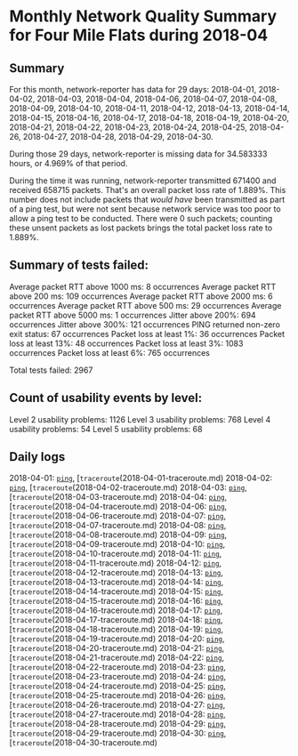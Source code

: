 # Monthly Network Quality Summary for Four Mile Flats during 2018-04

## Summary 

For this month, network-reporter has data for 29 days: 2018-04-01, 2018-04-02, 2018-04-03, 2018-04-04, 2018-04-06, 2018-04-07, 2018-04-08, 2018-04-09, 2018-04-10, 2018-04-11, 2018-04-12, 2018-04-13, 2018-04-14, 2018-04-15, 2018-04-16, 2018-04-17, 2018-04-18, 2018-04-19, 2018-04-20, 2018-04-21, 2018-04-22, 2018-04-23, 2018-04-24, 2018-04-25, 2018-04-26, 2018-04-27, 2018-04-28, 2018-04-29, 2018-04-30.
    
During those 29 days, network-reporter is missing data for 34.583333 hours, or 4.969% of that period.    

During the time it was running, network-reporter transmitted 671400 and received 658715 packets. That's an overall packet 
loss rate of 1.889%. This number does not include packets that *would have* been transmitted as part of a ping test, 
but were not sent because network service was too poor to allow a ping test to be conducted. There were 0 such 
packets; counting these unsent packets as lost packets brings the total packet loss rate to 1.889%.

## Summary of tests failed:

Average packet RTT above 1000 ms: 8 occurrences
Average packet RTT above 200 ms: 109 occurrences
Average packet RTT above 2000 ms: 6 occurrences
Average packet RTT above 500 ms: 29 occurrences
Average packet RTT above 5000 ms: 1 occurrences
Jitter above 200%: 694 occurrences
Jitter above 300%: 121 occurrences
PING returned non-zero exit status: 67 occurrences
Packet loss at least 1%: 36 occurrences
Packet loss at least 13%: 48 occurrences
Packet loss at least 3%: 1083 occurrences
Packet loss at least 6%: 765 occurrences

Total tests failed: 2967


## Count of usability events by level:

Level 2 usability problems: 1126
Level 3 usability problems: 768
Level 4 usability problems: 54
Level 5 usability problems: 68



## Daily logs


2018-04-01: [<code>ping</code>](2018-04-01.md), [<code>traceroute</code>(2018-04-01-traceroute.md)
2018-04-02: [<code>ping</code>](2018-04-02.md), [<code>traceroute</code>(2018-04-02-traceroute.md)
2018-04-03: [<code>ping</code>](2018-04-03.md), [<code>traceroute</code>(2018-04-03-traceroute.md)
2018-04-04: [<code>ping</code>](2018-04-04.md), [<code>traceroute</code>(2018-04-04-traceroute.md)
2018-04-06: [<code>ping</code>](2018-04-06.md), [<code>traceroute</code>(2018-04-06-traceroute.md)
2018-04-07: [<code>ping</code>](2018-04-07.md), [<code>traceroute</code>(2018-04-07-traceroute.md)
2018-04-08: [<code>ping</code>](2018-04-08.md), [<code>traceroute</code>(2018-04-08-traceroute.md)
2018-04-09: [<code>ping</code>](2018-04-09.md), [<code>traceroute</code>(2018-04-09-traceroute.md)
2018-04-10: [<code>ping</code>](2018-04-10.md), [<code>traceroute</code>(2018-04-10-traceroute.md)
2018-04-11: [<code>ping</code>](2018-04-11.md), [<code>traceroute</code>(2018-04-11-traceroute.md)
2018-04-12: [<code>ping</code>](2018-04-12.md), [<code>traceroute</code>(2018-04-12-traceroute.md)
2018-04-13: [<code>ping</code>](2018-04-13.md), [<code>traceroute</code>(2018-04-13-traceroute.md)
2018-04-14: [<code>ping</code>](2018-04-14.md), [<code>traceroute</code>(2018-04-14-traceroute.md)
2018-04-15: [<code>ping</code>](2018-04-15.md), [<code>traceroute</code>(2018-04-15-traceroute.md)
2018-04-16: [<code>ping</code>](2018-04-16.md), [<code>traceroute</code>(2018-04-16-traceroute.md)
2018-04-17: [<code>ping</code>](2018-04-17.md), [<code>traceroute</code>(2018-04-17-traceroute.md)
2018-04-18: [<code>ping</code>](2018-04-18.md), [<code>traceroute</code>(2018-04-18-traceroute.md)
2018-04-19: [<code>ping</code>](2018-04-19.md), [<code>traceroute</code>(2018-04-19-traceroute.md)
2018-04-20: [<code>ping</code>](2018-04-20.md), [<code>traceroute</code>(2018-04-20-traceroute.md)
2018-04-21: [<code>ping</code>](2018-04-21.md), [<code>traceroute</code>(2018-04-21-traceroute.md)
2018-04-22: [<code>ping</code>](2018-04-22.md), [<code>traceroute</code>(2018-04-22-traceroute.md)
2018-04-23: [<code>ping</code>](2018-04-23.md), [<code>traceroute</code>(2018-04-23-traceroute.md)
2018-04-24: [<code>ping</code>](2018-04-24.md), [<code>traceroute</code>(2018-04-24-traceroute.md)
2018-04-25: [<code>ping</code>](2018-04-25.md), [<code>traceroute</code>(2018-04-25-traceroute.md)
2018-04-26: [<code>ping</code>](2018-04-26.md), [<code>traceroute</code>(2018-04-26-traceroute.md)
2018-04-27: [<code>ping</code>](2018-04-27.md), [<code>traceroute</code>(2018-04-27-traceroute.md)
2018-04-28: [<code>ping</code>](2018-04-28.md), [<code>traceroute</code>(2018-04-28-traceroute.md)
2018-04-29: [<code>ping</code>](2018-04-29.md), [<code>traceroute</code>(2018-04-29-traceroute.md)
2018-04-30: [<code>ping</code>](2018-04-30.md), [<code>traceroute</code>(2018-04-30-traceroute.md)
